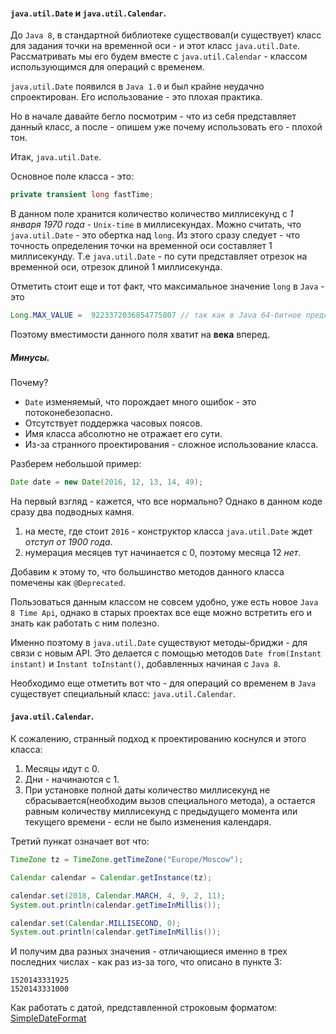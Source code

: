#### `java.util.Date` и `java.util.Calendar`.
До `Java 8`, в стандартной библиотеке существовал(и существует) класс для задания точки на временной оси - и этот класс
`java.util.Date`. Рассматривать мы его будем вместе с `java.util.Calendar` - классом использующимся для операций с временем.

`java.util.Date` появился в `Java 1.0` и был крайне неудачно спроектирован. Его использование - это плохая практика.

Но в начале давайте бегло посмотрим - что из себя представляет данный класс,
а после - опишем уже почему использовать его - плохой тон.


Итак, `java.util.Date`.

Основное поле класса - это:
```java
private transient long fastTime;
```

В данном поле хранится количество количество миллисекунд с *1 января 1970 года* - `Unix-time` в миллисекундах.
Можно считать, что `java.util.Date` - это обертка над `long`.
Из этого сразу следует - что точность определения точки на временной оси составляет 1 миллисекунду.
Т.е `java.util.Date` - по сути представляет отрезок на временной оси, отрезок длиной 1 миллисекунда.

Отметить стоит еще и тот факт, что максимальное значение `long` в `Java` - это
```java
Long.MAX_VALUE =  9223372036854775807 // так как в Java 64-битное представление
```

Поэтому вместимости данного поля хватит на **века** вперед.

##### Минусы.
Почему?
* `Date` изменяемый, что порождает много ошибок - это потоконебезопасно.
* Отсутствует поддержка часовых поясов.
* Имя класса абсолютно не отражает его сути.
* Из-за странного проектирования - сложное использование класса.

Разберем небольшой пример:
```java
Date date = new Date(2016, 12, 13, 14, 49);
```

На первый взгляд - кажется, что все нормально?
Однако в данном коде сразу два подводных камня.
1. на месте, где стоит `2016` - конструктор класса `java.util.Date` ждет *отступ от 1900 года*.
2. нумерация месяцев тут начинается с 0, поэтому месяца 12 *нет*.

Добавим к этому то, что большинство методов данного класса помечены как `@Deprecated`.


Пользоваться данным классом не совсем удобно, уже есть новое `Java 8 Time Api`,
однако в старых проектах все еще можно встретить его и знать как работать с ним полезно.

Именно поэтому в `java.util.Date` существуют методы-бриджи - для связи с новым API.
Это делается с помощью методов `Date from(Instant instant)` и `Instant toInstant()`, добавленных начиная с `Java 8`.

Необходимо еще отметить вот что - для операций со временем в `Java` существует специальный класс: `java.util.Calendar`.

#### `java.util.Calendar`.
К сожалению, странный подход к проектированию коснулся и этого класса:
1. Месяцы идут с 0.
2. Дни - начинаются с 1.
3. При установке полной даты количество миллисекунд не сбрасывается(необходим вызов специального метода), а остается равным количеству миллисекунд
с предыдущего момента или текущего времени - если не было изменения календаря.

Третий пункат означает вот что:
```java
TimeZone tz = TimeZone.getTimeZone("Europe/Moscow");

Calendar calendar = Calendar.getInstance(tz);

calendar.set(2018, Calendar.MARCH, 4, 9, 2, 11);
System.out.println(calendar.getTimeInMillis());

calendar.set(Calendar.MILLISECOND, 0);
System.out.println(calendar.getTimeInMillis());
```
И получим два разных значения - отличающиеся именно в трех последних числах - как раз из-за того, что описано в пункте 3:
```
1520143331925
1520143331000
```

Как работать с датой, представленной строковым форматом:
[SimpleDateFormat](./SimpleDateFormat.md)
